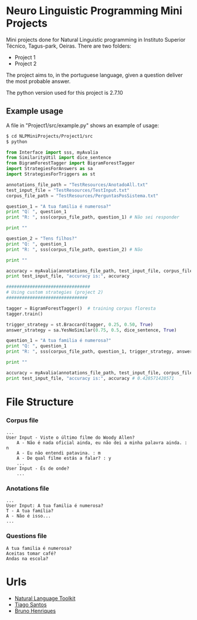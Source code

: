 # Neuro Linguistic Programming Mini Projects

Mini projects done for Natural Linguistic programming in Instituto Superior Técnico, Tagus-park, Oeiras.
There are two folders:
- Project 1
- Project 2

The project aims to, in the portuguese language, given a question deliver the most probable answer.

The python version used for this project is 2.7.10

## Example usage

A file in "Project1/src/example.py" shows an example of usage:

```sh
$ cd NLPMiniProjects/Project1/src
$ python
```

```python
from Interface import sss, myAvalia
from SimilarityUtil import dice_sentence
from BigramForestTagger import BigramForestTagger
import StrategiesForAnswers as sa
import StrategiesForTriggers as st

annotations_file_path = "TestResources/AnotadoAll.txt"
test_input_file = "TestResources/TestInput.txt"
corpus_file_path = "TestResources/PerguntasPosSistema.txt"

question_1 = "A tua familia é numerosa?"
print "Q: ", question_1
print "R: ", sss(corpus_file_path, question_1) # Não sei responder

print ""

question_2 = "Tens filhos?"
print "Q: ", question_1
print "R: ", sss(corpus_file_path, question_2) # Não

print ""

accuracy = myAvalia(annotations_file_path, test_input_file, corpus_file_path) # 0.0857142857143
print test_input_file, "accuracy is:", accuracy

################################
# Using custom strategies (project 2)
###############################

tagger = BigramForestTagger()  # training corpus floresta
tagger.train()

trigger_strategy = st.Braccard(tagger, 0.25, 0.50, True)
answer_strategy = sa.YesNoSimilar(0.75, 0.5, dice_sentence, True)

question_1 = "A tua familia é numerosa?"
print "Q: ", question_1
print "R: ", sss(corpus_file_path, question_1, trigger_strategy, answer_strategy) # Não é isso...

print ""

accuracy = myAvalia(annotations_file_path, test_input_file, corpus_file_path, trigger_strategy, answer_strategy)
print test_input_file, "accuracy is:", accuracy # 0.428571428571
```

# File Structure
### Corpus file
```
...
User Input - Viste o último filme do Woody Allen?
	A - Não é nada oficial ainda, eu não dei a minha palavra ainda. : n
	A - Eu não entendi patavina. : m
	A - De qual filme estás a falar? : y
	...
User Input - És de onde?
    ...
```

### Anotations file
```
...
User Input: A tua familia é numerosa?
T - A tua família?
A - Não é isso...
...
```

### Questions file
```
A tua familia é numerosa?
Aceitas tomar café?
Andas na escola?
```

# Urls

* [Natural Language Toolkit]
* [Tiago Santos]
* [Bruno Henriques]

[Natural Language Toolkit]: <http://www.nltk.org/>
[Corpus Floresta examples]: <http://www.nltk.org/howto/portuguese_en.html>
[Corpus Floresta Symbols]: <http://beta.visl.sdu.dk/visl/pt/symbolset-floresta.html>
[Bruno Henriques]: <https://github.com/bphenriques>
[Tiago Santos]: <https://github.com/GitTiago>
